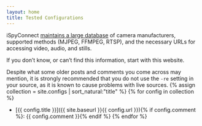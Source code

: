 ```yaml
---
layout: home
title: Tested Configurations
---
```

iSpyConnect [maintains a large database](https://www.ispyconnect.com/sources.aspx) of camera manufacturers, supported methods (MJPEG, FFMPEG, RTSP), and the necessary URLs for accessing video, audio, and stills.

If you don’t know, or can’t find this information, start with this website.

Despite what some older posts and comments you come across may mention, it is strongly recommended that you do not use the `-re` setting in your source, as it is known to cause problems with live sources.
{% assign collection = site.configs | sort_natural:"title" %}
{% for config in collection %}
 - [{{ config.title }}]({{ site.baseurl }}{{ config.url }}){% if config.comment %}: {{ config.comment }}{% endif %}
{% endfor %}
